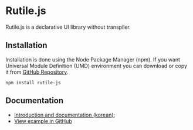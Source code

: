 # Rutile.js
Rutile.js is a declarative UI library without transpiler.

## Installation
Installation is done using the Node Package Manager (npm). If you want Universal Module Definition (UMD) environment you can download or copy it from [GitHub Repository](https://github.com/Modern-HD/rutile-js/tree/main/umd).

    npm install rutile-js

## Documentation
 - [Introduction and documentation (korean)](https://jet-exhaust-01b.notion.site/Rutile-js-UI-490f3934d36c431f859dc4b7e6bbe313?pvs=4);
 - [View example in GitHub](https://github.com/Modern-HD/rutile-js/tree/main/example)